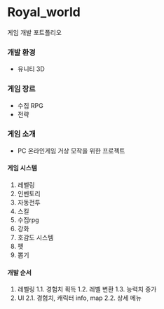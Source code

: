 # Royal_world
게임 개발 포트폴리오
### 개발 환경
- 유니티 3D
### 게임 장르
- 수집 RPG
- 전략
### 게임 소개
- PC 온라인게임 거상 모작을 위한 프로젝트
#### 게임 시스템
1. 레벨링
2. 인벤토리
3. 자동전투
4. 스킬
5. 수집rpg
6. 강화
7. 호감도 시스템
8. 펫
9. 뽑기
#### 개발 순서
1. 레벨링
1.1. 경험치 획득
1.2. 레벨 변환
1.3. 능력치 증가
2. UI
2.1. 경험치, 캐릭터 info, map
2.2. 상세 메뉴
